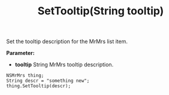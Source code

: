 ﻿---
uid: crmscript_ref_NSMrMrs_SetTooltip
title: SetTooltip(String tooltip)
intellisense: NSMrMrs.SetTooltip
keywords: NSMrMrs, SetTooltip
so.topic: reference
---

Set the tooltip description for the MrMrs list item.

**Parameter:** 
 - **tooltip** String MrMrs tooltip description.

```crmscript
NSMrMrs thing;
String descr = "something new";
thing.SetTooltip(descr);
```

